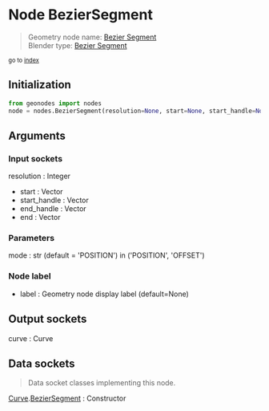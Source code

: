 
# Node BezierSegment

> Geometry node name: [Bezier Segment](https://docs.blender.org/manual/en/latest/modeling/geometry_nodes/material/bezier_segment.html)<br>
  Blender type: [Bezier Segment](https://docs.blender.org/api/current/bpy.types.GeometryNodeCurvePrimitiveBezierSegment.html)
  
<sub>go to [index](/docs/index.md)</sub>

## Initialization

```python
from geonodes import nodes
node = nodes.BezierSegment(resolution=None, start=None, start_handle=None, end_handle=None, end=None, mode='POSITION', label=None)
```



## Arguments


### Input sockets

resolution : Integer
- start : Vector
- start_handle : Vector
- end_handle : Vector
- end : Vector

### Parameters

mode : str (default = 'POSITION') in ('POSITION', 'OFFSET')

### Node label

- label : Geometry node display label (default=None)

## Output sockets

curve : Curve

## Data sockets

> Data socket classes implementing this node.
  
[Curve](/docs/sockets/Curve.md).[BezierSegment](/docs/sockets/Curve.md#beziersegment) : Constructor

